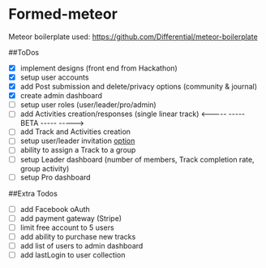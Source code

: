 # Formed-meteor

Meteor boilerplate used:
https://github.com/Differential/meteor-boilerplate

##ToDos
- [x] implement designs (front end from Hackathon)
- [x] setup user accounts
- [x] add Post submission and delete/privacy options (community & journal)
- [x] create admin dashboard
- [ ] setup user roles (user/leader/pro/admin)
- [ ] add Activities creation/responses (single linear track)
<----- ----- BETA ----- ----->
- [ ] add Track and Activities creation
- [ ] setup user/leader invitation [option](http://stackoverflow.com/questions/20990550/how-to-make-sign-up-invitation-only)
- [ ] ability to assign a Track to a group
- [ ] setup Leader dashboard (number of members, Track completion rate, group activity)
- [ ] setup Pro dashboard

##Extra Todos
- [ ] add Facebook oAuth
- [ ] add payment gateway (Stripe)
- [ ] limit free account to 5 users
- [ ] add ability to purchase new tracks
- [ ] add list of users to admin dashboard
- [ ] add lastLogin to user collection
